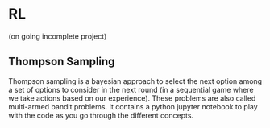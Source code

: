 # RL

(on going incomplete project)

## Thompson Sampling
Thompson sampling is a bayesian approach to select the next option among a set of options to consider in the next round (in a sequential game where we take actions based on our experience). These problems are also called multi-armed bandit problems. It contains a python jupyter notebook to play with the code as you go through the different concepts. 
